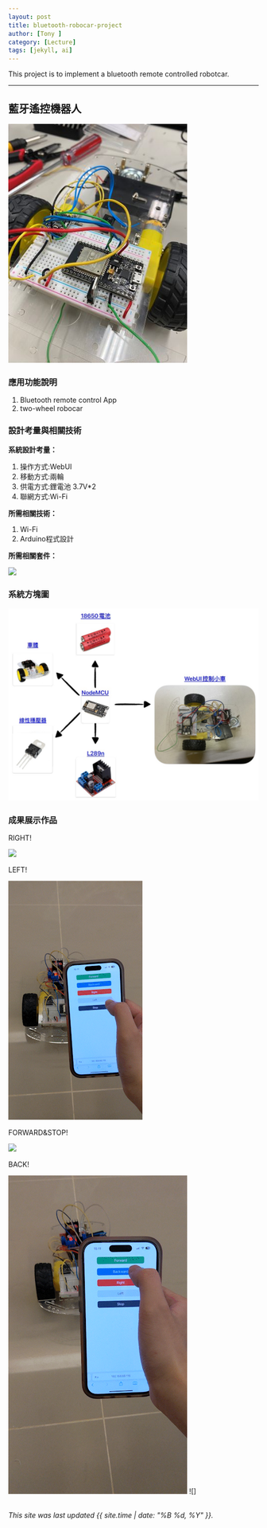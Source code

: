 ```yaml
---
layout: post
title: bluetooth-robocar-project
author: [Tony ]
category: [Lecture]
tags: [jekyll, ai]
---
```


This project is to implement a bluetooth remote controlled robotcar.

---
## 藍牙遙控機器人
![](https://github.com/NENECHINO/MCU-course/blob/main/images/19B686FB-0466-42B8-BDE5-6EE185342811.jpg?raw=true)


### 應用功能說明
1. Bluetooth remote control App 
2. two-wheel robocar

### 設計考量與相關技術
**系統設計考量：**<br>
1. 操作方式:WebUI
2. 移動方式:兩輪 
3. 供電方式:鋰電池 3.7V*2
4. 聯網方式:Wi-Fi

**所需相關技術：**
1. Wi-Fi
2. Arduino程式設計

**所需相關套件：**


![](https://image.ruten.com.tw/g2/8/d4/16/21440347657238_872.jpg)

### 系統方塊圖
![](https://github.com/NENECHINO/MCU-course/blob/main/images/WebUI_car.jpg?raw=true)

### 成果展示作品


RIGHT!


![](https://github.com/NENECHINO/MCU-course/blob/main/images/right.gif?raw=true)


LEFT!


![](https://github.com/NENECHINO/MCU-course/blob/main/images/left.gif?raw=true)

FORWARD&STOP!


![](https://github.com/NENECHINO/MCU-course/blob/main/images/forward_stop.gif?raw=true)


BACK!

![](https://github.com/NENECHINO/MCU-course/blob/main/images/back.gif?raw=true)
![]
<br>
<br>

*This site was last updated {{ site.time | date: "%B %d, %Y" }}.*


